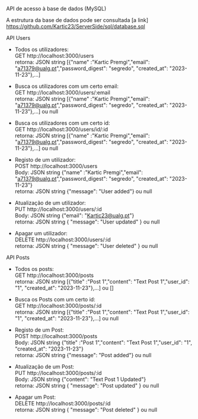 API de acesso à base de dados (MySQL)


A estrutura da base de dados pode ser consultada [a link] https://github.com/Kartic23/ServerSide/sql/database.sql

API Users

- Todos os utilizadores:  <br />
  GET http://localhost:3000/users  <br />
  retorna: JSON string [{"name" :"Kartic Premgi","email": "a71379@ualg.pt","password_digest": "segredo", "created_at": "2023-11-23"},...]
    
- Busca os utilizadores com um certo email: <br />
      GET http://localhost:3000/users/:email <br />
      retorna: JSON string [{"name" :"Kartic Premgi","email": "a71379@ualg.pt","password_digest": "segredo", "created_at": "2023-11-23"},...] ou null

- Busca os utilizadores com um certo id: <br />
      GET http://localhost:3000/users/id/:id <br />
      retorna: JSON string [{"name" :"Kartic Premgi","email": "a71379@ualg.pt","password_digest": "segredo", "created_at": "2023-11-23"},...] ou null
    
- Registo de um utilizador: <br />
    POST http://localhost:3000/users <br />
    Body: JSON string {"name" :"Kartic Premgi","email": "a71379@ualg.pt","password_digest": "segredo", "created_at": "2023-11-23"} <br />
    retorna: JSON string {"message": "User added"} ou null

- Atualização de um utilizador: <br />
    PUT http://localhost:3000/users/:id <br />
    Body: JSON string {"email": "Kartic23@ualg.pt"} <br />
    retorna: JSON string { "message": "User updated" } ou null
- Apagar um utilizador: <br />
  DELETE http://localhost:3000/users/:id  <br />
  retorna: JSON string { "message": "User deleted" } ou null <br />



API Posts


- Todos os posts:  <br />
  GET http://localhost:3000/posts  <br />
  retorna: JSON string [{"title" :"Post 1","content": "Text Post 1","user_id": "1", "created_at": "2023-11-23"},...] ou []
    

- Busca os Posts com um certo id: <br />
      GET http://localhost:3000/posts/:id <br />
      retorna: JSON string [{"title" :"Post 1","content": "Text Post 1","user_id": "1", "created_at": "2023-11-23"},...] ou null
    
- Registo de um Post: <br />
    POST http://localhost:3000/posts <br />
    Body: JSON string {"title" :"Post 1","content": "Text Post 1","user_id": "1", "created_at": "2023-11-23"} <br />
    retorna: JSON string {"message": "Post added"} ou null

- Atualização de um Post: <br />
    PUT http://localhost:3000/posts/:id <br />
    Body: JSON string {"content": "Text Post 1 Updated"} <br />
    retorna: JSON string { "message": "Post updated" } ou null
  
- Apagar um Post: <br />
  DELETE http://localhost:3000/posts/:id  <br />
  retorna: JSON string { "message": "Post deleted" } ou null <br />

